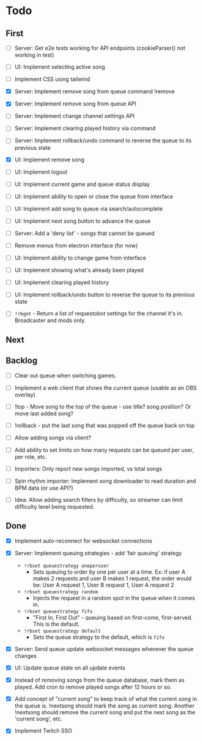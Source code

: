 # Todo

## First
- [ ] Server: Get e2e tests working for API endpoints (cookieParser() not working in test)
- [ ] UI: Implement selecting active song
- [ ] Implement CSS using tailwind
- [x] Server: Implement remove song from queue command !remove
- [x] Server: Implement remove song from queue API
- [ ] Server: Implement change channel settings API
- [ ] Server: Implement clearing played history via command
- [ ] Server: Implement rollback/undo command to reverse the queue to its previous state
- [x] UI: Implement remove song
- [ ] UI: Implement logout
- [ ] UI: Implement current game and queue status display  
- [ ] UI: Implement ability to open or close the queue from interface
- [ ] UI: Implement add song to queue via search/autocomplete
- [ ] UI: Implement next song button to advance the queue
- [ ] Server: Add a 'deny list' - songs that cannot be queued
- [ ] Remove menus from electron interface (for now)
- [ ] UI: Implement ability to change game from interface
- [ ] UI: Implement showing what's already been played
- [ ] UI: Implement clearing played history
- [ ] UI: Implement rollback/undo button to reverse the queue to its previous state
- [ ] `!rbget` - Return a list of requestobot settings for the channel it's in.  Broadcaster and mods only.



## Next


## Backlog

- [ ] Clear out queue when switching games.
- [ ] Implement a web client that shows the current queue (usable as an OBS overlay)
- [ ] !top - Move song to the top of the queue - use title? song position? Or move last added song?
- [ ] !rollback - put the last song that was popped off the queue back on top
- [ ] Allow adding songs via client?
- [ ] Add ability to set limits on how many requests can be queued per user, per role, etc.
- [ ] Importers: Only report new songs imported, vs total songs
- [ ] Spin rhythm importer: Implement song downloader to read duration and BPM data (or use API?)
- [ ] Idea: Allow adding search filters by difficulty, so streamer can limit difficulty level being requested.


## Done
- [x] Implement auto-reconnect for websocket connections
- [x] Server: Implement queuing strategies - add 'fair queuing' strategy
  - `!rbset queuestrategy oneperuser`
    - Sets queuing to order by one per user at a time.  Ex: if user A makes 2 requests and user B makes 1 request, the order would be: User A request 1, User B request 1, User A request 2
  - `!rbset queuestrategy random`
    - Injects the request in a random spot in the queue when it comes in.
  - `!rbset queuestrategy fifo`
    - "First In, First Out" - queuing based on first-come, first-served.  This is the default.
  - `!rbset queuestrategy default`
    - Sets the queue strategy to the default, which is `fifo`
- [x] Server: Send queue update websocket messages whenever the queue changes
- [x] UI: Update queue state on all update events
- [x] Instead of removing songs from the queue database, mark them as played.  Add cron to remove played songs after 12 hours or so.
- [x] Add concept of "current song" to keep track of what the current song in the queue is.  !nextsong should mark the song as current song. Another !nextsong should remove the current song and put the next song as the 'current song', etc.
- [x] Implement Twitch SSO


